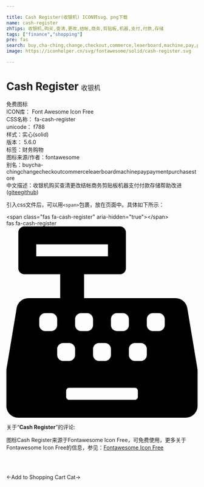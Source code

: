 ```yaml
---

title: Cash Register(收银机) ICON转svg、png下载
name: cash-register
zhTips: 收银机,购买,查清,更改,结帐,商务,剪贴板,机器,支付,付款,存储
tags: ["finance","shopping"]
pre: fas
search: buy,cha-ching,change,checkout,commerce,leaerboard,machine,pay,payment,purchase,store
image: https://iconhelper.cn/svg/fontawesome/solid/cash-register.svg

---
```


# Cash Register  <small style="font-size: 60%;font-weight: 100">收银机</small>


<div class="detail-page">
<p>
<span><span class="badge-success badge">免费图标</span> </span>
<br/>
<span>
ICON库：
<span class="badge-secondary badge">Font Awesome Icon Free</span> 
</span>
<br/>
<span>
CSS名称：
<span class="badge-secondary badge">fa-cash-register</span> 
</span>
<br/>
<span>
unicode：
<span class="badge-secondary badge">f788</span> 
<copy-btn content='f788' btn-title=""></copy-btn>
<copy-btn :content='String.fromCodePoint(parseInt("f788", 16))' btn-title="复制U"></copy-btn>
</span><br/><span>样式：<span class="badge-light badge">实心(solid)</span></span>
<br/>
<span>
版本：
<span class="badge-secondary badge">5.6.0</span> 
</span><br/><span>标签：<span class="badge-light badge"><router-link to="/tags/finance.html">财务</router-link></span><span class="badge-light badge"><router-link to="/tags/shopping.html">购物</router-link></span></span>
<br/>
<span>图标来源/作者：<span class="badge-light badge">fontawesome</span></span> 
<br/>
<span>别名：<span class="badge-light badge">buy</span><span class="badge-light badge">cha-ching</span><span class="badge-light badge">change</span><span class="badge-light badge">checkout</span><span class="badge-light badge">commerce</span><span class="badge-light badge">leaerboard</span><span class="badge-light badge">machine</span><span class="badge-light badge">pay</span><span class="badge-light badge">payment</span><span class="badge-light badge">purchase</span><span class="badge-light badge">store</span></span><br/><span class="zh-detail">中文描述：<span class="badge-primary badge">收银机</span><span class="badge-primary badge">购买</span><span class="badge-primary badge">查清</span><span class="badge-primary badge">更改</span><span class="badge-primary badge">结帐</span><span class="badge-primary badge">商务</span><span class="badge-primary badge">剪贴板</span><span class="badge-primary badge">机器</span><span class="badge-primary badge">支付</span><span class="badge-primary badge">付款</span><span class="badge-primary badge">存储</span><span class="help-link"><span>帮助改进</span>(<a href="https://gitee.com/liuwave/icon-helper/edit/master/json/fontawesome/solid/cash-register.json" target="_blank" rel="noopener noreferrer">gitee</a><a href="https://github.com/liuwave/icon-helper/edit/master/json/fontawesome/solid/cash-register.json" target="_blank" rel="noopener noreferrer">github</a></span>)</span><br/>
</p>
</div>
<div class="alert alert-dark">
  <i class="fas fa-cash-register fa-xs"></i>
  <i class="fas fa-cash-register fa-sm"></i>
  <i class="fas fa-cash-register fa-lg"></i>
  <i class="fas fa-cash-register fa-2x"></i>
  <i class="fas fa-cash-register fa-3x"></i>
  <i class="fas fa-cash-register fa-5x"></i>
  <i class="fas fa-cash-register fa-7x"></i>
</div>
<div>
  <p>引入css文件后，可以用<code>&lt;span&gt;</code>包裹，放在页面中。具体如下所示：    
  </p>
  <div class="alert alert-primary" style="font-size: 14px">
    &lt;span class="fas fa-cash-register" aria-hidden="true"&gt;&lt;/span&gt;
    <copy-btn content='<span class="fas fa-cash-register" aria-hidden="true"></span>'></copy-btn>
  </div>
  <div class="alert alert-secondary">
    <i class="fas fa-cash-register"
    style="font-size: 24px"
    aria-hidden="true"></i> fas fa-cash-register
    <copy-btn content="fas fa-cash-register" btn-title="复制图标名称"></copy-btn>
  </div>
</div>
<div id="svg" class="svg-wrap">
<svg xmlns="http://www.w3.org/2000/svg" viewBox="0 0 512 512"><path d="M511.1 378.8l-26.7-160c-2.6-15.4-15.9-26.7-31.6-26.7H208v-64h96c8.8 0 16-7.2 16-16V16c0-8.8-7.2-16-16-16H48c-8.8 0-16 7.2-16 16v96c0 8.8 7.2 16 16 16h96v64H59.1c-15.6 0-29 11.3-31.6 26.7L.8 378.7c-.6 3.5-.9 7-.9 10.5V480c0 17.7 14.3 32 32 32h448c17.7 0 32-14.3 32-32v-90.7c.1-3.5-.2-7-.8-10.5zM280 248c0-8.8 7.2-16 16-16h16c8.8 0 16 7.2 16 16v16c0 8.8-7.2 16-16 16h-16c-8.8 0-16-7.2-16-16v-16zm-32 64h16c8.8 0 16 7.2 16 16v16c0 8.8-7.2 16-16 16h-16c-8.8 0-16-7.2-16-16v-16c0-8.8 7.2-16 16-16zm-32-80c8.8 0 16 7.2 16 16v16c0 8.8-7.2 16-16 16h-16c-8.8 0-16-7.2-16-16v-16c0-8.8 7.2-16 16-16h16zM80 80V48h192v32H80zm40 200h-16c-8.8 0-16-7.2-16-16v-16c0-8.8 7.2-16 16-16h16c8.8 0 16 7.2 16 16v16c0 8.8-7.2 16-16 16zm16 64v-16c0-8.8 7.2-16 16-16h16c8.8 0 16 7.2 16 16v16c0 8.8-7.2 16-16 16h-16c-8.8 0-16-7.2-16-16zm216 112c0 4.4-3.6 8-8 8H168c-4.4 0-8-3.6-8-8v-16c0-4.4 3.6-8 8-8h176c4.4 0 8 3.6 8 8v16zm24-112c0 8.8-7.2 16-16 16h-16c-8.8 0-16-7.2-16-16v-16c0-8.8 7.2-16 16-16h16c8.8 0 16 7.2 16 16v16zm48-80c0 8.8-7.2 16-16 16h-16c-8.8 0-16-7.2-16-16v-16c0-8.8 7.2-16 16-16h16c8.8 0 16 7.2 16 16v16z"/></svg>
</div>
<detail full-name='fa-cash-register'></detail>
<div class="icon-detail__container">
<p>关于“<b>Cash Register</b>”的评论:</p>
</div>
<Vssue title="关于“Cash Register”的评论" />    
<div><p>图标Cash Register来源于Fontawesome Icon Free，可免费使用，更多关于  Fontawesome Icon Free的信息，参见：<a target="_blank" href="https://iconhelper.cn/fontawesome.html">Fontawesome Icon Free</a>
</p></div>

<div style="padding:2rem 0 " class="page-nav"><p class="inner"><span class="prev">←<router-link to="/icon/solid/cart-plus.html">Add to Shopping Cart</router-link></span> <span class="next"><router-link to="/icon/solid/cat.html">Cat</router-link>→</span></p></div>
